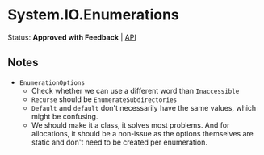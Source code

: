# System.IO.Enumerations

Status: **Approved with Feedback** | 
[API](System.IO.FileSystem.md)

## Notes

- `EnumerationOptions`
    - Check whether we can use a different word than `Inaccessible`
    - `Recurse` should be `EnumerateSubdirectories`
    - `Default` and `default` don't necessarily have the same values, which
      might be confusing.
    - We should make it a class, it solves most problems. And for allocations,
      it should be a non-issue as the options themselves are static and don't
      need to be created per enumeration.

